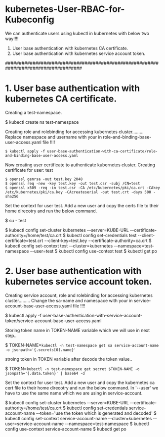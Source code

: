 # kubernetes-User-RBAC-for-Kubeconfig

We can authenticate users using kubectl in kubernetes with below two way!!!!

1. User base authentication with kubernetes CA certificate.
2. User base authentication with kubernetes service account token. 

####################################################################################

# 1. User base authentication with kubernetes CA certificate.

Creating a test-namespace.

$ kubectl create ns test-namespace

Creating role and rolebinding for accessing kubernetes cluster.........
Replace namespace and username with your in role-and-binding-base-user-access.yaml file !!!!

`$ kubectl apply -f user-base-authentication-with-ca-certificate/role-and-binding-base-user-access.yaml`

Now creating user certificate to authenticate kubernetes cluster. Creating certificate for user: test  
```
$ openssl genrsa -out test.key 2048
$ openssl req -new -key test.key -out test.csr -subj /CN=test
$ openssl x509 -req -in test.csr -CA /etc/kubernetes/pki/ca.crt -CAkey /etc/kubernetes/pki/ca.key -CAcreateserial -out test.crt -days 500 -sha256
```
Set the context for user test. Add a new user and copy the certs file to their home direcotry and run the below command. 

$ su - test

$ kubectl config set-cluster kubernetes --server=KUBE-URL --certificate-authority=/home/test/ca.crt
$ kubectl config set-credentials test --client-certificate=test.crt --client-key=test.key --certificate-authority=ca.crt
$ kubectl config set-context test --cluster=kubernetes --namespace=test-namespace --user=test
$ kubectl config use-context test
$ kubectl get po




# 2. User base authentication with kubernetes service account token.

Creating service account, role and rolebinding for accessing kubernetes cluster.........
 Change the sa-name and namespace with your in service-account-base-user-access.yaml file !!!!

$ kubectl apply -f user-base-authentication-with-service-account-token/service-account-base-user-access.yaml

Storing token name in TOKEN-NAME variable which we will use in next step.. 

$ TOKEN-NAME=`kubectl -n test-namespace get sa service-account-name -o jsonpath='{.secrets[0].name}'`

stroing token in TOKEN variable after decode the token value.. 

$ TOKEN=`kubectl -n test-namespace get secret $TOKEN-NAME -o jsonpath='{.data.token}' | base64 -d`


Set the context for user test. Add a new user and copy the kubernetes ca cert file to their home direcotry and run the below command.
 In '--user' we have to use the same name which we are using in service-account. 


$ kubectl config set-cluster kubernetes --server=KUBE-URL --certificate-authority=/home/test/ca.crt
$ kubectl config set-credentials service-account-name --token='use the token which is generated and decoded'
$ kubectl config set-context service-account-name --cluster=kubernetes --user=service-account-name --namespace=test-namespace
$ kubectl config use-context service-account-name
$ kubectl get po


